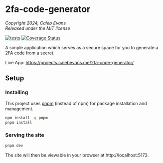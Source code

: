 # 2fa-code-generator

_Copyright 2024, Caleb Evans_  
_Released under the MIT license_

[![tests](https://github.com/caleb531/2fa-code-generator/actions/workflows/tests.yml/badge.svg)](https://github.com/caleb531/2fa-code-generator/actions/workflows/tests.yml)
[![Coverage Status](https://coveralls.io/repos/github/caleb531/2fa-code-generator/badge.svg?branch=main)](https://coveralls.io/github/caleb531/2fa-code-generator?branch=main)

A simple application which serves as a secure space for you to generate a 2FA
code from a secret.

Live App: https://projects.calebevans.me/2fa-code-generator/

## Setup

### Installing

This project uses [pnpm][pnpm] (instead of npm) for package installation and
management.

[pnpm]: https://pnpm.io/

```bash
npm install -g pnpm
pnpm install
```

### Serving the site

```bash
pnpm dev
```

The site will then be viewable in your browser at http://localhost:5173.
